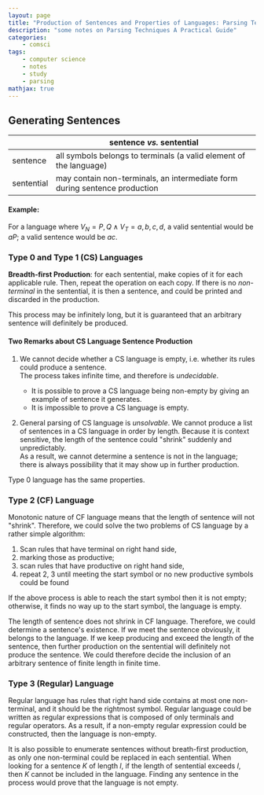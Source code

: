 ```yaml
---
layout: page
title: "Production of Sentences and Properties of Languages: Parsing Techniques Notes (2)"
description: "some notes on Parsing Techniques A Practical Guide"
categories:
    - comsci
tags:
    - computer science
    - notes
    - study
    - parsing
mathjax: true
---
```




## Generating Sentences



|  | sentence _vs._ sentential |
|--|--|
| sentence  | all symbols belongs to terminals (a valid element of the language) |
| sentential | may contain non-terminals, an intermediate form during sentence production |

#### Example:

For a language where $V_N = {P, Q} \land V_T = {a, b, c, d}$, a valid sentential would be $aP$; a valid sentence would be $ac$.


### Type 0 and Type 1 (CS) Languages

**Breadth-first Production**: for each sentential, make copies of it for each applicable rule. Then, repeat the operation on each copy. If there is no _non-terminal_ in the sentential, it is then a sentence, and could be printed and discarded in the production.

This process may be infinitely long, but it is guaranteed that an arbitrary sentence will definitely be produced.

#### Two Remarks about CS Language Sentence Production

1. We cannot decide whether a CS language is empty, i.e. whether its rules could produce a sentence. <br> The process takes infinite time, and therefore is _undecidable_.
    - It is possible to prove a CS language being non-empty by giving an example of sentence it generates.
    - It is impossible to prove a CS language is empty.

2. General parsing of CS language is _unsolvable_. We cannot produce a list of sentences in a CS language in order by length. Because it is context sensitive, the length of the sentence could "shrink" suddenly and unpredictably. <br> As a result, we cannot determine a sentence is not in the language; there is always possibility that it may show up in further production.

Type 0 language has the same properties.

### Type 2 (CF) Language

Monotonic nature of CF language means that the length of sentence will not "shrink". Therefore, we could solve the two problems of CS language by a rather simple algorithm:

1. Scan rules that have terminal on right hand side,
2. marking those as productive;
3. scan rules that have productive on right hand side,
4. repeat 2, 3 until meeting the start symbol or no new productive symbols could be found

If the above process is able to reach the start symbol then it is not empty; otherwise, it finds no way up to the start symbol, the language is empty.

The length of sentence does not shrink in CF language. Therefore, we could determine a sentence's existence. If we meet the sentence obviously, it belongs to the language. If we keep producing and exceed the length of the sentence, then further production on the sentential will definitely not produce the sentence. We could therefore decide the inclusion of an arbitrary sentence of finite length in finite time.

### Type 3 (Regular) Language

Regular language has rules that right hand side contains at most one non-terminal, and it should be the rightmost symbol. Regular language could be written as regular expressions that is composed of only terminals and regular operators. As a result, if a non-empty regular expression could be constructed, then the language is non-empty.

It is also possible to enumerate sentences without breath-first production, as only one non-terminal could be replaced in each sentential. When looking for a sentence $K$ of length $l$, if the length of sentential exceeds $l$, then $K$ cannot be included in the language. Finding any sentence in the process would prove that the language is not empty.























<!-- page -->
